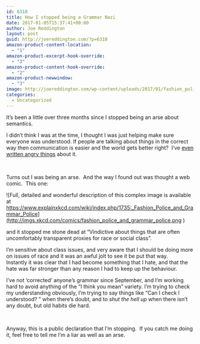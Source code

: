 ```yaml
---
id: 6318
title: How I stopped being a Grammar Nazi
date: 2017-01-05T15:37:41+00:00
author: Joe Reddington
layout: post
guid: http://joereddington.com/?p=6318
amazon-product-content-location:
  - "1"
amazon-product-excerpt-hook-override:
  - "3"
amazon-product-content-hook-override:
  - "2"
amazon-product-newwindow:
  - "3"
image: http://joereddington.com/wp-content/uploads/2017/01/fashion_police_and_grammar_police.png
categories:
  - Uncategorized
---
```

It&#8217;s been a little over three months since I stopped being an arse about semantics.

I didn&#8217;t think I was at the time, I thought I was just helping make sure everyone was understood. If people are talking about things in the correct way then communication is easier and the world gets better right?  I&#8217;ve [even written angry things](http://joereddington.com/3107/2014/05/09/do-not-let-other-peoples-ideas-of-correct-english-get-in-the-way-of-great-english/) about it.

&nbsp;

Turns out I was being an arse.  And the way I found out was thought a web comic.  This one:
  
![Full, detailed and wonderful description of this complex image is available at https://www.explainxkcd.com/wiki/index.php/1735:_Fashion_Police_and_Grammar_Police](http://imgs.xkcd.com/comics/fashion_police_and_grammar_police.png )
  
and it stopped me stone dead at &#8220;Vindictive about things that are often uncomfortably transparent proxies for race or social class&#8221;.

I&#8217;m sensitive about class issues, and very aware that I should be doing more on issues of race and it was an awful jolt to see it be put that way.    Instantly it was clear that I had become something that I hate, and that the hate was far stronger than any reason I had to keep up the behaviour.

I&#8217;ve not &#8216;corrected&#8217; anyone&#8217;s grammar since September, and I&#8217;m working hard to avoid anything of the &#8220;I think you mean&#8221; variety. I&#8217;m trying to check my understanding obviously, I&#8217;m trying to say things like &#8220;Can I check I understood? &#8221; when there&#8217;s doubt, and to _shut the hell up_ when there isn&#8217;t any doubt, but old habits die hard.

&nbsp;

Anyway, this is a public declaration that I&#8217;m stopping.  If you catch me doing it, feel free to tell me I&#8217;m a liar as well as an arse.

&nbsp;
